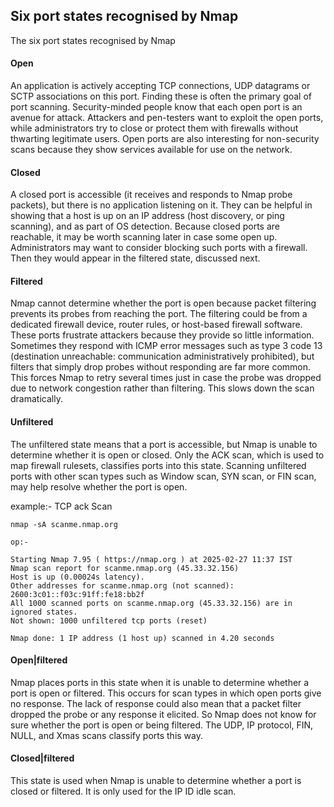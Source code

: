 ## Six port states recognised by Nmap

The six port states recognised by Nmap

#### Open

An application is actively accepting TCP connections, UDP datagrams or SCTP associations on this port. Finding these is often the primary goal of port scanning. Security-minded people know that each open port is an avenue for attack. Attackers and pen-testers want to exploit the open ports, while administrators try to close or protect them with firewalls without thwarting legitimate users. Open ports are also interesting for non-security scans because they show services available for use on the network.

#### Closed

A closed port is accessible (it receives and responds to Nmap probe packets), but there is no application listening on it. They can be helpful in showing that a host is up on an IP address (host discovery, or ping scanning), and as part of OS detection. Because closed ports are reachable, it may be worth scanning later in case some open up. Administrators may want to consider blocking such ports with a firewall. Then they would appear in the filtered state, discussed next.

#### Filtered

Nmap cannot determine whether the port is open because packet filtering prevents its probes from reaching the port. The filtering could be from a dedicated firewall device, router rules, or host-based firewall software. These ports frustrate attackers because they provide so little information. Sometimes they respond with ICMP error messages such as type 3 code 13 (destination unreachable: communication administratively prohibited), but filters that simply drop probes without responding are far more common. This forces Nmap to retry several times just in case the probe was dropped due to network congestion rather than filtering. This slows down the scan dramatically.

#### Unfiltered

The unfiltered state means that a port is accessible, but Nmap is unable to determine whether it is open or closed. Only the ACK scan, which is used to map firewall rulesets, classifies ports into this state. Scanning unfiltered ports with other scan types such as Window scan, SYN scan, or FIN scan, may help resolve whether the port is open.

example:- TCP ack Scan

```
nmap -sA scanme.nmap.org

op:-

Starting Nmap 7.95 ( https://nmap.org ) at 2025-02-27 11:37 IST
Nmap scan report for scanme.nmap.org (45.33.32.156)
Host is up (0.00024s latency).
Other addresses for scanme.nmap.org (not scanned): 2600:3c01::f03c:91ff:fe18:bb2f
All 1000 scanned ports on scanme.nmap.org (45.33.32.156) are in ignored states.
Not shown: 1000 unfiltered tcp ports (reset)

Nmap done: 1 IP address (1 host up) scanned in 4.20 seconds

```

#### Open|filtered

Nmap places ports in this state when it is unable to determine whether a port is open or filtered. This occurs for scan types in which open ports give no response. The lack of response could also mean that a packet filter dropped the probe or any response it elicited. So Nmap does not know for sure whether the port is open or being filtered. The UDP, IP protocol, FIN, NULL, and Xmas scans classify ports this way.

#### Closed|filtered

This state is used when Nmap is unable to determine whether a port is closed or filtered. It is only used for the IP ID idle scan.